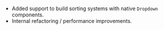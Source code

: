 - Added support to build sorting systems with native `Dropdown` components.
- Internal refactoring / performance improvements.
